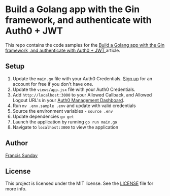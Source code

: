 # Build a Golang app with the Gin framework, and authenticate with Auth0 + JWT

This repo contains the code samples for the [Build a Golang app with the Gin framework, and authenticate with Auth0 + JWT ](#) article.

## Setup

1. Update the `main.go` file with your Auth0 Credentials. [Sign up](https://auth0.com) for an account for free if you don't have one.
2. Update the `views/app.jsx` file with your Auth0 Credentials.
3. Add `http://localhost:3000` to your Allowed Callback, and Allowed Logout URL's in your [Auth0 Management Dashboard](https://manage.auth0.com).
4. Run `mv .env.sample .env` and update with valid credentials
5. Source the environment variables - `source .env`
6. Update dependencies `go get`
7. Launch the application by running `go run main.go`
8. Navigate to `localhost:3000` to view the application

## Author
[Francis Sunday](https://twitter.com/codehakase)

## License

This project is licensed under the MIT license. See the [LICENSE](LICENSE) file for more info.
